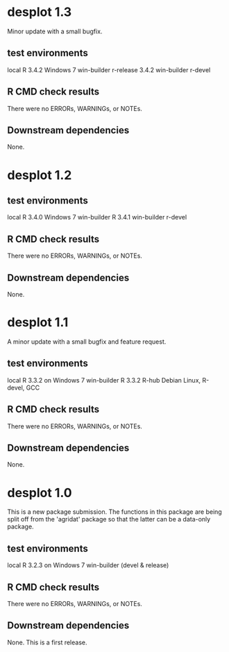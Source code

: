 # desplot 1.3 

Minor update with a small bugfix.

## test environments

local R 3.4.2 Windows 7
win-builder r-release 3.4.2
win-builder r-devel

## R CMD check results

There were no ERRORs, WARNINGs, or NOTEs.

## Downstream dependencies

None.


# desplot 1.2

## test environments

local R 3.4.0 Windows 7
win-builder R 3.4.1
win-builder r-devel

## R CMD check results

There were no ERRORs, WARNINGs, or NOTEs.

## Downstream dependencies

None.

# desplot 1.1

A minor update with a small bugfix and feature request.

## test environments

local R 3.3.2 on Windows 7
win-builder R 3.3.2
R-hub Debian Linux, R-devel, GCC

## R CMD check results

There were no ERRORs, WARNINGs, or NOTEs.

## Downstream dependencies

None.

# desplot 1.0

This is a new package submission.  The functions in this package are being
split off from the 'agridat' package so that the latter can be a data-only
package.

## test environments

local R 3.2.3 on Windows 7
win-builder (devel & release)

## R CMD check results

There were no ERRORs, WARNINGs, or NOTEs.

## Downstream dependencies

None.  This is a first release.

